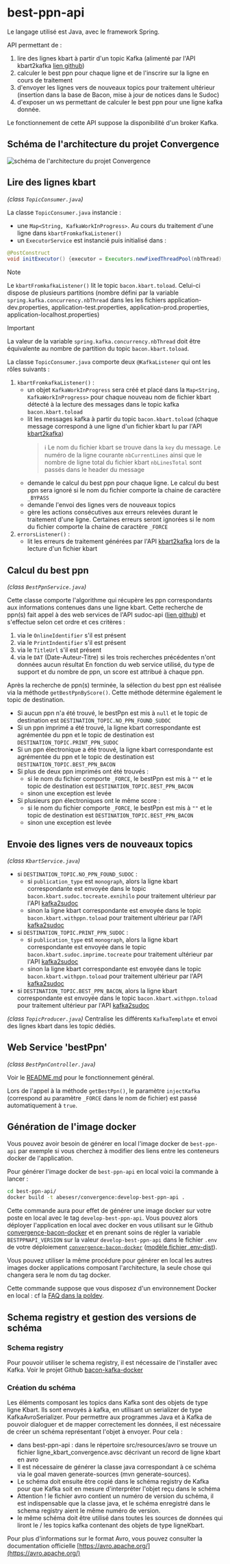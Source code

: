 # best-ppn-api

Le langage utilisé est Java, avec le framework Spring.

API permettant de :
1. lire des lignes kbart à partir d'un topic Kafka (alimenté par l'API kbart2kafka [lien github](https://github.com/abes-esr/kbart2kafka))
2. calculer le best ppn pour chaque ligne et de l'inscrire sur la ligne en cours de traitement
3. d'envoyer les lignes vers de nouveaux topics pour traitement ultérieur (insertion dans la base de Bacon, mise à jour de notices dans le Sudoc)
4. d'exposer un ws permettant de calculer le best ppn pour une ligne kafka donnée.

Le fonctionnement de cette API suppose la disponibilité d'un broker Kafka.

## Schéma de l'architecture du projet Convergence
![schéma de l'architecture du projet Convergence](documentation/ArchitectureConvergence.svg "schéma de l'architecture du projet Convergence")

## Lire des lignes kbart
*(class `TopicConsumer.java`)*

La classe `TopicConsumer.java` instancie :
- une `Map<String, KafkaWorkInProgress>`. Au cours du traitement d'une ligne dans `kbartFromkafkaListener()`
- un `ExecutorService` est instancié puis initialisé dans :
```java
@PostConstruct
void initExecutor() {executor = Executors.newFixedThreadPool(nbThread);}
```

>[!NOTE] 
> 
> Le `kbartFromkafkaListener()` lit le topic `bacon.kbart.toload`. Celui-ci dispose de plusieurs partitions (nombre défini par la variable `spring.kafka.concurrency.nbThread` dans les les fichiers application-dev.properties, application-test.properties, application-prod.properties, application-localhost.properties)

>[!IMPORTANT] 
> 
> La valeur de la variable `spring.kafka.concurrency.nbThread` doit être équivalente au nombre de partition du topic `bacon.kbart.toload`.


La classe `TopicConsumer.java` comporte deux `@KafkaListener` qui ont les rôles suivants :
1. `kbartFromkafkaListener()` :
   - un objet `KafkaWorkInProgress` sera créé et placé dans la `Map<String, KafkaWorkInProgress>` pour chaque nouveau nom de fichier kbart détecté à la lecture des messages dans le topic kafka `bacon.kbart.toload`
   - lit les messages kafka à partir du topic `bacon.kbart.toload` (chaque message correspond à une ligne d'un fichier kbart lu par l'API [kbart2kafka](https://github.com/abes-esr/kbart2kafka))
     > :information_source: Le nom du fichier kbart se trouve dans la `key` du message. Le numéro de la ligne courante `nbCurrentLines` ainsi que le nombre de ligne total du fichier kbart `nbLinesTotal` sont passés dans le header du message
   - demande le calcul du best ppn pour chaque ligne. Le calcul du best ppn sera ignoré si le nom du fichier comporte la chaine de caractère `_BYPASS`
   - demande l'envoi des lignes vers de nouveaux topics
   - gère les actions consécutives aux erreurs relevées durant le traitement d'une ligne. Certaines erreurs seront ignorées si le nom du fichier comporte la chaine de caractère `_FORCE`
3. `errorsListener()` :
   - lit les erreurs de traitement générées par l'API [kbart2kafka](https://github.com/abes-esr/kbart2kafka) lors de la lecture d'un fichier kbart

## Calcul du best ppn
*(class `BestPpnService.java`)*

Cette classe comporte l'algorithme qui récupère les ppn correspondants aux informations contenues dans une ligne kbart.
Cette recherche de ppn(s) fait appel à des web services de l'API sudoc-api ([lien github](https://github.com/abes-esr/sudoc-api?tab=readme-ov-file)) et s'effectue selon cet ordre et ces critères :
1. via le `OnlineIdentifier` s'il est présent
2. via le `PrintIndentifier` s'il est présent
3. via le `TitleUrl` s'il est présent
4. via le `DAT` (Date-Auteur-Titre) si les trois recherches précédentes n'ont données aucun résultat
En fonction du web service utilisé, du type de support et du nombre de ppn, un score est attribué à chaque ppn.

Après la recherche de ppn(s) terminée, la sélection du best ppn est réalisée via la méthode `getBestPpnByScore()`. Cette méthode détermine également le topic de destination.
- Si aucun ppn n'a été trouvé, le bestPpn est mis à `null` et le topic de destination est `DESTINATION_TOPIC.NO_PPN_FOUND_SUDOC`
- Si un ppn imprimé a été trouvé, la ligne kbart correspondante est agrémentée du ppn et le topic de destination est `DESTINATION_TOPIC.PRINT_PPN_SUDOC`
- Si un ppn électronique a été trouvé, la ligne kbart correspondante est agrémentée du ppn et le topic de destination est `DESTINATION_TOPIC.BEST_PPN_BACON`
- Si plus de deux ppn imprimés ont été trouvés : 
  - si le nom du fichier comporte `_FORCE`, le bestPpn est mis à `""` et le topic de destination est `DESTINATION_TOPIC.BEST_PPN_BACON`
  - sinon une exception est levée
- Si plusieurs ppn électroniques ont le même score :
  - si le nom du fichier comporte `_FORCE`, le bestPpn est mis à `""` et le topic de destination est `DESTINATION_TOPIC.BEST_PPN_BACON`
  - sinon une exception est levée

## Envoie des lignes vers de nouveaux topics
*(class `KbartService.java`)*

- si `DESTINATION_TOPIC.NO_PPN_FOUND_SUDOC` : 
  - si `publication_type` est `monograph`, alors la ligne kbart correspondante est envoyée dans le topic `bacon.kbart.sudoc.tocreate.exnihilo` pour traitement ultérieur par l'API [kafka2sudoc](https://github.com/abes-esr/kafka2sudoc)
  - sinon la ligne kbart correspondante est envoyée dans le topic `bacon.kbart.withppn.toload` pour traitement ultérieur par l'API [kafka2sudoc](https://github.com/abes-esr/kafka2sudoc)
- si `DESTINATION_TOPIC.PRINT_PPN_SUDOC` :
  - si `publication_type` est `monograph`, alors la ligne kbart correspondante est envoyée dans le topic `bacon.kbart.sudoc.imprime.tocreate` pour traitement ultérieur par l'API [kafka2sudoc](https://github.com/abes-esr/kafka2sudoc)
  - sinon la ligne kbart correspondante est envoyée dans le topic `bacon.kbart.withppn.toload` pour traitement ultérieur par l'API [kafka2sudoc](https://github.com/abes-esr/kafka2sudoc)
- si `DESTINATION_TOPIC.BEST_PPN_BACON`, alors la ligne kbart correspondante est envoyée dans le topic `bacon.kbart.withppn.toload` pour traitement ultérieur par l'API [kafka2sudoc](https://github.com/abes-esr/kafka2sudoc)


*(class `TopicProducer.java`)*
Centralise les différents `KafkaTemplate` et envoi des lignes kbart dans les topic dédiés.

## Web Service 'bestPpn'
*(class `BestPpnController.java`)*

Voir le [README.md](README.md) pour le fonctionnement général.

Lors de l'appel à la méthode `getBestPpn()`, le paramètre `injectKafka` (correspond au paramètre `_FORCE` dans le nom de fichier) est passé automatiquement à `true`.

## Génération de l'image docker
Vous pouvez avoir besoin de générer en local l'image docker de `best-ppn-api` par exemple si vous cherchez à modifier des liens entre les conteneurs docker de l'application.

Pour générer l'image docker de `best-ppn-api` en local voici la commande à lancer :
```bash
cd best-ppn-api/
docker build -t abesesr/convergence:develop-best-ppn-api .
```

Cette commande aura pour effet de générer une image docker sur votre poste en local avec le tag `develop-best-ppn-api`. Vous pouvez alors déployer l'application en local avec docker en vous utilisant sur le Github [convergence-bacon-docker](https://github.com/abes-esr/convergence-bacon-docker) et en prenant soins de régler la variable `BESTPPNAPI_VERSION` sur la valeur `develop-best-ppn-api` dans le fichier ``.env`` de votre déploiement [``convergence-bacon-docker``](https://github.com/abes-esr/convergence-bacon-docker) ([modèle fichier .env-dist](https://github.com/abes-esr/convergence-bacon-docker/blob/bdcd4302131eb86688ae729b0fc016d128f1ab9c/.env-dist#L9)).

Vous pouvez utiliser la même procédure pour générer en local les autres images docker applications composant l'architecture, la seule chose qui changera sera le nom du tag docker.

Cette commande suppose que vous disposez d'un environnement Docker en local : cf la [FAQ dans la poldev](https://github.com/abes-esr/abes-politique-developpement/blob/main/10-FAQ.md#configuration-dun-environnement-docker-sous-windows-10).

## Schema registry et gestion des versions de schéma
### Schema registry
Pour pouvoir utiliser le schema registry, il est nécessaire de l'installer avec Kafka. Voir le projet Github [bacon-kafka-docker](https://github.com/abes-esr/bacon-kafka-docker)

### Création du schéma
Les éléments composant les topics dans Kafka sont des objets de type ligne Kbart. Ils sont envoyés à kafka, en utilisant un serializer de type KafkaAvroSerializer. Pour permettre aux programmes Java et à Kafka de pouvoir dialoguer et de mapper correctement les données, il est nécessaire de créer un schéma représentant l'objet à envoyer. Pour cela : 
- dans best-ppn-api : dans le répertoire src/resources/avro se trouve un fichier ligne_kbart_convergence.avsc décrivant un record de ligne kbart en avro
- Il est nécessaire de générer la classe java correspondant à ce schéma via le goal maven generate-sources (mvn generate-sources).
- Le schéma doit ensuite être copié dans le schéma registry de Kafka pour que Kafka soit en mesure d'interpréter l'objet reçu dans le schéma
- Attention ! le fichier avro contient un numéro de version du schéma, il est indispensable que la classe java, et le schéma enregistré dans le schema registry aient le même numéro de version.
- le même schéma doit être utilisé dans toutes les sources de données qui liront le / les topics kafka contenant des objets de type ligneKbart.

Pour plus d'informations sur le format Avro, vous pouvez consulter la documentation officielle [https://avro.apache.org/](https://avro.apache.org/)

